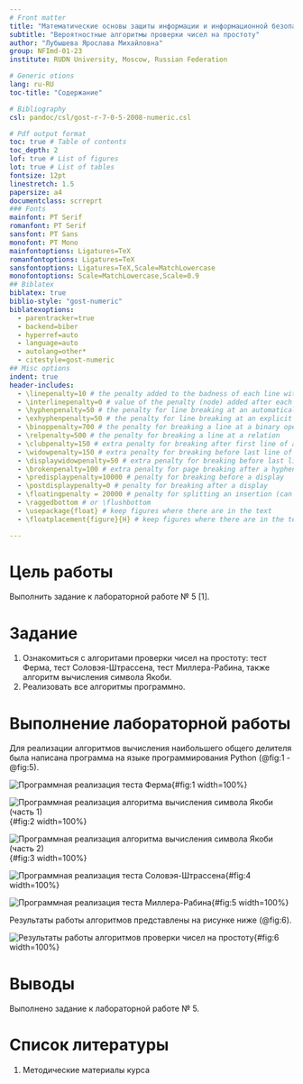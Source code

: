 ```yaml
---
# Front matter
title: "Математические основы защиты информации и информационной безопасности. Отчет по лабораторной работе № 5"
subtitle: "Вероятностные алгоритмы проверки чисел на простоту"
author: "Лубышева Ярослава Михайловна"
group: NFImd-01-23
institute: RUDN University, Moscow, Russian Federation

# Generic otions
lang: ru-RU
toc-title: "Содержание"

# Bibliography
csl: pandoc/csl/gost-r-7-0-5-2008-numeric.csl

# Pdf output format
toc: true # Table of contents
toc_depth: 2
lof: true # List of figures
lot: true # List of tables
fontsize: 12pt
linestretch: 1.5
papersize: a4
documentclass: scrreprt
### Fonts
mainfont: PT Serif
romanfont: PT Serif
sansfont: PT Sans
monofont: PT Mono
mainfontoptions: Ligatures=TeX
romanfontoptions: Ligatures=TeX
sansfontoptions: Ligatures=TeX,Scale=MatchLowercase
monofontoptions: Scale=MatchLowercase,Scale=0.9
## Biblatex
biblatex: true
biblio-style: "gost-numeric"
biblatexoptions:
  - parentracker=true
  - backend=biber
  - hyperref=auto
  - language=auto
  - autolang=other*
  - citestyle=gost-numeric
## Misc options
indent: true
header-includes:
  - \linepenalty=10 # the penalty added to the badness of each line within a paragraph (no associated penalty node) Increasing the value makes tex try to have fewer lines in the paragraph.
  - \interlinepenalty=0 # value of the penalty (node) added after each line of a paragraph.
  - \hyphenpenalty=50 # the penalty for line breaking at an automatically inserted hyphen
  - \exhyphenpenalty=50 # the penalty for line breaking at an explicit hyphen
  - \binoppenalty=700 # the penalty for breaking a line at a binary operator
  - \relpenalty=500 # the penalty for breaking a line at a relation
  - \clubpenalty=150 # extra penalty for breaking after first line of a paragraph
  - \widowpenalty=150 # extra penalty for breaking before last line of a paragraph
  - \displaywidowpenalty=50 # extra penalty for breaking before last line before a display math
  - \brokenpenalty=100 # extra penalty for page breaking after a hyphenated line
  - \predisplaypenalty=10000 # penalty for breaking before a display
  - \postdisplaypenalty=0 # penalty for breaking after a display
  - \floatingpenalty = 20000 # penalty for splitting an insertion (can only be split footnote in standard LaTeX)
  - \raggedbottom # or \flushbottom
  - \usepackage{float} # keep figures where there are in the text
  - \floatplacement{figure}{H} # keep figures where there are in the text

---
```


# Цель работы
Выполнить задание к лабораторной работе № 5 [1].

# Задание 
1. Ознакомиться с алгоритами проверки чисел на простоту: тест Ферма, тест Соловэя-Штрассена, тест Миллера-Рабина, также алгоритм вычисления символа Якоби.
2. Реализовать все алгоритмы программно.


# Выполнение лабораторной работы
Для реализации алгоритмов вычисления наибольшего общего делителя была написана программа на языке программирования Python (@fig:1 - @fig:5).

![Программная реализация теста Ферма](images/1.jpg){#fig:1 width=100%}

![Программная реализация алгоритма вычисления символа Якоби (часть 1)](images/2.jpg){#fig:2 width=100%}

![Программная реализация алгоритма вычисления символа Якоби (часть 2)](images/3.jpg){#fig:3 width=100%}

![Программная реализация теста Соловэя-Штрассена](images/4.jpg){#fig:4 width=100%}

![Программная реализация теста Миллера-Рабина](images/5.jpg){#fig:5 width=100%}

Результаты работы алгоритмов представлены на рисунке ниже (@fig:6).

![Результаты работы алгоритмов проверки чисел на простоту](images/6.jpg){#fig:6 width=100%}

# Выводы
Выполнено задание к лабораторной работе № 5. 

# Список литературы
1. Методические материалы курса
